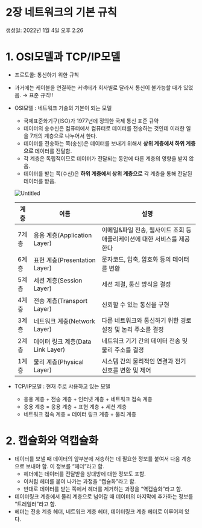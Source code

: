 # 2장 네트워크의 기본 규칙

생성일: 2022년 1월 4일 오후 2:26

# 1. OSI모델과 TCP/IP모델

- 프로토콜: 통신하기 위한 규칙
- 과거에는 케이블을 연결하는 커넥터가 회사별로 달라서 통신이 불가능할 때가 있었음. → 표준 규격!!
- OSI모델 : 네트워크 기술의 기본이 되는 모델
    - 국제표준화기구(ISO)가 1977년에 정의한 국제 통신 표준 규약
    - 데이터의 송수신은 컴퓨터에서 컴퓨터로 데이터를 전송하는 것인데 이러한 일을 7개의 계층으로 나누어서 한다.
    - 데이터를 전송하는 쪽(송신)은 데이터를 보내기 위해서 **상위 계층에서 하위 계층으로** 데이터를 전달함.
    - 각 계층은 독립적이므로 데이터가 전달되는 동안에 다른 계층의 영향을 받지 않음.
    - 데이터를 받는 쪽(수신)은 **하위 계층에서 상위 계층으로** 각 계층을 통해 전달된 데이터를 받음.
    
    ![Untitled](/mg/Network_Img/220104Untitled.png)
    
    | 계층 | 이름 | 설명 |
    | --- | --- | --- |
    | 7계층 | 응용 계층(Application Layer) | 이메일&파일 전송, 웹사이트 조회 등 애플리케이션에 대한 서비스를 제공한다 |
    | 6계층 | 표현 계층(Presentation Layer) | 문자코드, 압축, 암호화 등의 데이터를 변환 |
    | 5계층 | 세션 계층(Session Layer) | 세션 체결, 통신 방식을 결정 |
    | 4계층 | 전송 계층(Transport Layer) | 신뢰할 수 있는 통신을 구현 |
    | 3계층 | 네트워크 계층(Network Layer) | 다른 네트워크와 통신하기 위한 경로 설정 및 논리 주소를 결정 |
    | 2계층 | 데이터 링크 계층(Data Link Layer) | 네트워크 기기 간의 데이터 전송 및 물리 주소를 결정 |
    | 1계층 | 물리 계층(Physical Layer) | 시스템 간의 물리적인 연결과 전기 신호를 변환 및 제어 |
- TCP/IP모델 : 현재 주로 샤용하고 있는 모델
    - 응용 계층 + 전송 계층 + 인터넷 계층 + 네트워크 접속 계층
    - 응용 계층 = 응용 계층 + 표현 계층 + 세션 계층
    - 네트워크 접속 계층 = 데이터 링크 계층 + 물리 계층

# 2. 캡슐화와 역캡슐화

- 데이터를 보낼 때 데이터의 앞부분에 저송하는 데 필요한 정보를 붙여서 다음 계층으로 보내야 함. 이 정보를 “헤더”라고 함.
    - 헤더에는 데이터를 전달받을 상대방에 대한 정보도 포함.
    - 이처럼 헤더를 붙여 나가는 과정을 “캡슐화”라고 함.
    - 반대로 데이터를 받는 쪽에서 헤더를 제거하는 과정을 “역캡슐화”라고 함.
- 데이터링크 계층에서 물리 계층으로 넘어갈 때 데이터의 마지막에 추가하는 정보를 “트레일러”라고 함.
- 헤더는 전송 계층 헤더, 네트워크 계층 헤더, 데이터링크 계층 헤더로 이루어져 있다.
